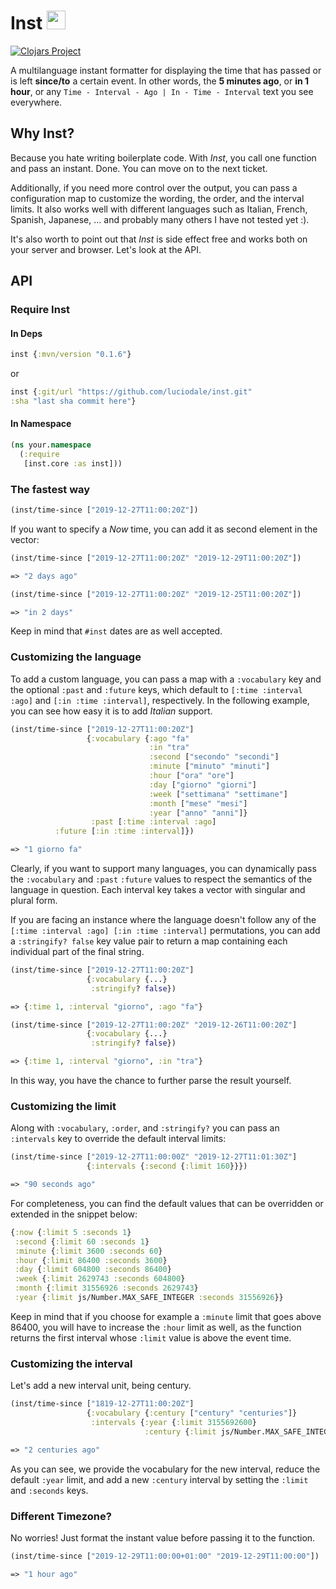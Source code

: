 # Inst <img src="https://static.thenounproject.com/png/199376-200.png" width="30"/>

[![Clojars Project](https://img.shields.io/clojars/v/inst.svg)](https://clojars.org/inst)

A multilanguage instant formatter for displaying the time that has passed or is left **since/to** a certain event.
In other words, the **5 minutes ago**, or **in 1 hour**, or any `Time - Interval - Ago | In - Time - Interval` text you see everywhere.

## Why Inst?
Because you hate writing boilerplate code. With *Inst*, you call one function and pass an instant. Done. You can move on to the next ticket.

Additionally, if you need more control over the output, you can pass a configuration map to customize the wording, the order, and the interval limits. It also works well with different languages such as Italian, French, Spanish, Japanese, ... and probably many others I have not tested yet :).

It's also worth to point out that *Inst* is side effect free and works both on your server and browser. Let's look at the API.

## API

### Require Inst

#### In Deps

```clojure
inst {:mvn/version "0.1.6"}
```

or

```clojure
inst {:git/url "https://github.com/luciodale/inst.git"
:sha "last sha commit here"}
 ```

#### In Namespace

```clojure
(ns your.namespace
  (:require
   [inst.core :as inst]))
```

### The fastest way

```clojure
(inst/time-since ["2019-12-27T11:00:20Z"])
```

If you want to specify a *Now* time, you can add it as second element in the vector:

```clojure
(inst/time-since ["2019-12-27T11:00:20Z" "2019-12-29T11:00:20Z"])

=> "2 days ago"

(inst/time-since ["2019-12-27T11:00:20Z" "2019-12-25T11:00:20Z"])

=> "in 2 days"
```

Keep in mind that `#inst` dates are as well accepted.

### Customizing the language

To add a custom language, you can pass a map with a `:vocabulary` key and the optional `:past` and `:future` keys, which default to `[:time :interval :ago]` and `[:in :time :interval]`, respectively. In the following example, you can see how easy it is to add *Italian* support.

```clojure
(inst/time-since ["2019-12-27T11:00:20Z"]
                 {:vocabulary {:ago "fa"
                               :in "tra"
                               :second ["secondo" "secondi"]
                               :minute ["minuto" "minuti"]
                               :hour ["ora" "ore"]
                               :day ["giorno" "giorni"]
                               :week ["settimana" "settimane"]
                               :month ["mese" "mesi"]
                               :year ["anno" "anni"]}
                  :past [:time :interval :ago]
		  :future [:in :time :interval]})

=> "1 giorno fa"
```

Clearly, if you want to support many languages, you can dynamically pass the `:vocabulary` and `:past` `:future` values to respect the semantics of the language in question. Each interval key takes a vector with singular and plural form.

If you are facing an instance where the language doesn't follow any of the `[:time :interval :ago] [:in :time :interval]` permutations, you can add a `:stringify? false` key value pair to return a map containing each individual part of the final string.

```clojure
(inst/time-since ["2019-12-27T11:00:20Z"]
                 {:vocabulary {...}
                  :stringify? false})

=> {:time 1, :interval "giorno", :ago "fa"}

(inst/time-since ["2019-12-27T11:00:20Z" "2019-12-26T11:00:20Z"]
                 {:vocabulary {...}
                  :stringify? false})

=> {:time 1, :interval "giorno", :in "tra"}
```

In this way, you have the chance to further parse the result yourself.

### Customizing the limit

Along with `:vocabulary`, `:order`, and `:stringify?` you can pass an `:intervals` key to override the default interval limits:

```clojure
(inst/time-since ["2019-12-27T11:00:00Z" "2019-12-27T11:01:30Z"]
                 {:intervals {:second {:limit 160}}})

=> "90 seconds ago"
```

For completeness, you can find the default values that can be overridden or extended in the snippet below:

```clojure
{:now {:limit 5 :seconds 1}
 :second {:limit 60 :seconds 1}
 :minute {:limit 3600 :seconds 60}
 :hour {:limit 86400 :seconds 3600}
 :day {:limit 604800 :seconds 86400}
 :week {:limit 2629743 :seconds 604800}
 :month {:limit 31556926 :seconds 2629743}
 :year {:limit js/Number.MAX_SAFE_INTEGER :seconds 31556926}}
```

Keep in mind that if you choose for example a `:minute` limit that goes above 86400, you will have to increase the `:hour` limit as well, as the function returns the first interval whose `:limit` value is above the event time.


### Customizing the interval

Let's add a new interval unit, being century.

```clojure
(inst/time-since ["1819-12-27T11:00:20Z"]
                 {:vocabulary {:century ["century" "centuries"]}
                  :intervals {:year {:limit 3155692600}
                              :century {:limit js/Number.MAX_SAFE_INTEGER :seconds 3155692600}}})

=> "2 centuries ago"
```

As you can see, we provide the vocabulary for the new interval, reduce the default `:year` limit, and add a new `:century` interval by setting the `:limit` and `:seconds` keys.

### Different Timezone?

No worries! Just format the instant value before passing it to the function.

```clojure
(inst/time-since ["2019-12-29T11:00:00+01:00" "2019-12-29T11:00:00"])

=> "1 hour ago"
```
